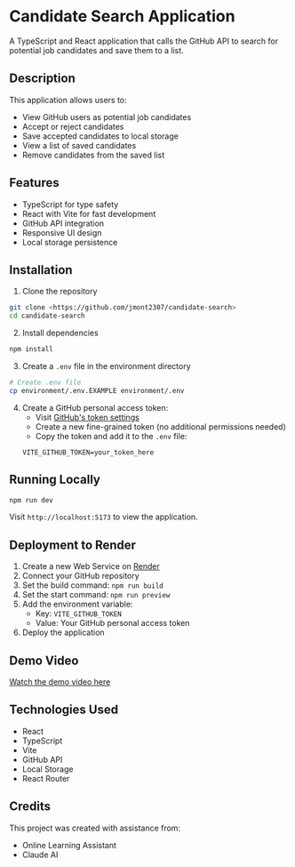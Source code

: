 # Candidate Search Application

A TypeScript and React application that calls the GitHub API to search for potential job candidates and save them to a list.

## Description

This application allows users to:
- View GitHub users as potential job candidates
- Accept or reject candidates
- Save accepted candidates to local storage
- View a list of saved candidates
- Remove candidates from the saved list

## Features

- TypeScript for type safety
- React with Vite for fast development
- GitHub API integration
- Responsive UI design
- Local storage persistence

## Installation

1. Clone the repository
```bash
git clone <https://github.com/jmont2307/candidate-search>
cd candidate-search
```

2. Install dependencies
```bash
npm install
```

3. Create a `.env` file in the environment directory
```bash
# Create .env file
cp environment/.env.EXAMPLE environment/.env
```

4. Create a GitHub personal access token:
   - Visit [GitHub's token settings](https://github.com/settings/tokens)
   - Create a new fine-grained token (no additional permissions needed)
   - Copy the token and add it to the `.env` file:
   ```
   VITE_GITHUB_TOKEN=your_token_here
   ```

## Running Locally

```bash
npm run dev
```

Visit `http://localhost:5173` to view the application.

## Deployment to Render

1. Create a new Web Service on [Render](https://render.com/)
2. Connect your GitHub repository
3. Set the build command: `npm run build`
4. Set the start command: `npm run preview`
5. Add the environment variable:
   - Key: `VITE_GITHUB_TOKEN`
   - Value: Your GitHub personal access token
6. Deploy the application

## Demo Video
[Watch the demo video here](putvidhere)

## Technologies Used

- React
- TypeScript
- Vite
- GitHub API
- Local Storage
- React Router

## Credits

This project was created with assistance from:
- Online Learning Assistant
- Claude AI



